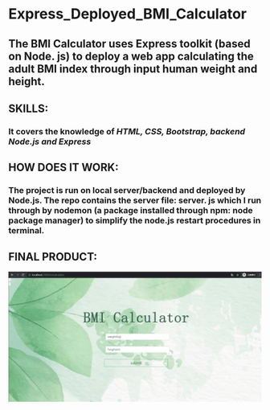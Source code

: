 # Express_Deployed_BMI_Calculator

## The BMI Calculator uses Express toolkit (based on Node. js) to deploy a web app calculating the adult BMI index through input human weight and height.

## SKILLS:
### It covers the knowledge of **_HTML, CSS, Bootstrap,  backend Node.js and Express_**

## HOW DOES IT WORK:
### The project is run on local server/backend and deployed by Node.js.  The repo contains the server file: server. js which I run through by nodemon (a package installed through npm: node package manager) to simplify the node.js restart procedures in terminal. 

## FINAL PRODUCT: 

![Farmers Market Finder Demo](gif/calculator.gif)
